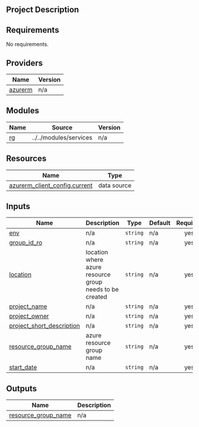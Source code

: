 ## Project Description

## Requirements

No requirements.

## Providers

| Name | Version |
|------|---------|
| <a name="provider_azurerm"></a> [azurerm](#provider\_azurerm) | n/a |

## Modules

| Name | Source | Version |
|------|--------|---------|
| <a name="module_rg"></a> [rg](#module\_rg) | ../../modules/services | n/a |

## Resources

| Name | Type |
|------|------|
| [azurerm_client_config.current](https://registry.terraform.io/providers/hashicorp/azurerm/latest/docs/data-sources/client_config) | data source |

## Inputs

| Name | Description | Type | Default | Required |
|------|-------------|------|---------|:--------:|
| <a name="input_env"></a> [env](#input\_env) | n/a | `string` | n/a | yes |
| <a name="input_group_id_ro"></a> [group\_id\_ro](#input\_group\_id\_ro) | n/a | `string` | n/a | yes |
| <a name="input_location"></a> [location](#input\_location) | location where azure resource group needs to be created | `string` | n/a | yes |
| <a name="input_project_name"></a> [project\_name](#input\_project\_name) | n/a | `string` | n/a | yes |
| <a name="input_project_owner"></a> [project\_owner](#input\_project\_owner) | n/a | `string` | n/a | yes |
| <a name="input_project_short_description"></a> [project\_short\_description](#input\_project\_short\_description) | n/a | `string` | n/a | yes |
| <a name="input_resource_group_name"></a> [resource\_group\_name](#input\_resource\_group\_name) | azure resource group name | `string` | n/a | yes |
| <a name="input_start_date"></a> [start\_date](#input\_start\_date) | n/a | `string` | n/a | yes |

## Outputs

| Name | Description |
|------|-------------|
| <a name="output_resource_group_name"></a> [resource\_group\_name](#output\_resource\_group\_name) | n/a |

